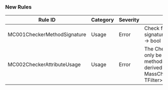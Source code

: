 ### New Rules

Rule ID | Category | Severity | Notes 
--------|----------|----------|-------
MC001CheckerMethodSignature | Usage | Error | Check for method signature (TItem, TFilter) -> bool
MC002CheckerAttributeUsage | Usage | Error | The Checker attribute can only be applied to methods within classes derived from MassCheckerBase<TItem, TFilter>